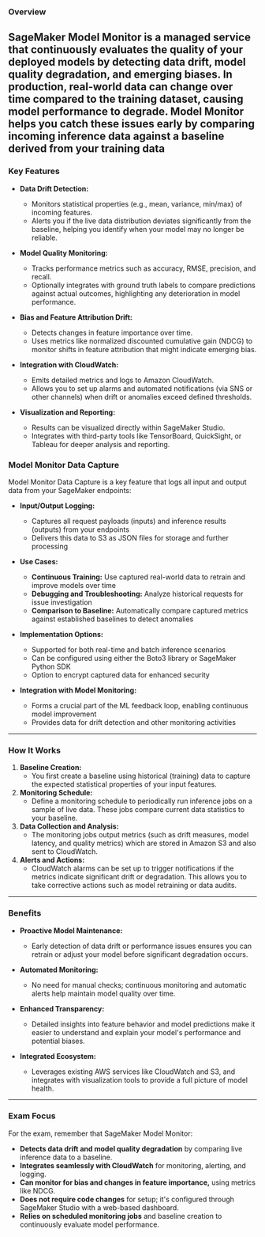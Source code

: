 ### Overview

## SageMaker Model Monitor is a managed service that continuously evaluates the quality of your deployed models by detecting data drift, model quality degradation, and emerging biases. In production, real-world data can change over time compared to the training dataset, causing model performance to degrade. Model Monitor helps you catch these issues early by comparing incoming inference data against a baseline derived from your training data

### Key Features

- **Data Drift Detection:**

  - Monitors statistical properties (e.g., mean, variance, min/max) of incoming features.
  - Alerts you if the live data distribution deviates significantly from the baseline, helping you identify when your model may no longer be reliable.

- **Model Quality Monitoring:**

  - Tracks performance metrics such as accuracy, RMSE, precision, and recall.
  - Optionally integrates with ground truth labels to compare predictions against actual outcomes, highlighting any deterioration in model performance.

- **Bias and Feature Attribution Drift:**

  - Detects changes in feature importance over time.
  - Uses metrics like normalized discounted cumulative gain (NDCG) to monitor shifts in feature attribution that might indicate emerging bias.

- **Integration with CloudWatch:**

  - Emits detailed metrics and logs to Amazon CloudWatch.
  - Allows you to set up alarms and automated notifications (via SNS or other channels) when drift or anomalies exceed defined thresholds.

- **Visualization and Reporting:**
  - Results can be visualized directly within SageMaker Studio.
  - Integrates with third-party tools like TensorBoard, QuickSight, or Tableau for deeper analysis and reporting.

### Model Monitor Data Capture

Model Monitor Data Capture is a key feature that logs all input and output data from your SageMaker endpoints:

- **Input/Output Logging:**

  - Captures all request payloads (inputs) and inference results (outputs) from your endpoints
  - Delivers this data to S3 as JSON files for storage and further processing

- **Use Cases:**
  - **Continuous Training:** Use captured real-world data to retrain and improve models over time
  - **Debugging and Troubleshooting:** Analyze historical requests for issue investigation
  - **Comparison to Baseline:** Automatically compare captured metrics against established baselines to detect anomalies
- **Implementation Options:**

  - Supported for both real-time and batch inference scenarios
  - Can be configured using either the Boto3 library or SageMaker Python SDK
  - Option to encrypt captured data for enhanced security

- **Integration with Model Monitoring:**
  - Forms a crucial part of the ML feedback loop, enabling continuous model improvement
  - Provides data for drift detection and other monitoring activities

---

### How It Works

1. **Baseline Creation:**
   - You first create a baseline using historical (training) data to capture the expected statistical properties of your input features.
2. **Monitoring Schedule:**
   - Define a monitoring schedule to periodically run inference jobs on a sample of live data. These jobs compare current data statistics to your baseline.
3. **Data Collection and Analysis:**
   - The monitoring jobs output metrics (such as drift measures, model latency, and quality metrics) which are stored in Amazon S3 and also sent to CloudWatch.
4. **Alerts and Actions:**
   - CloudWatch alarms can be set up to trigger notifications if the metrics indicate significant drift or degradation. This allows you to take corrective actions such as model retraining or data audits.

---

### Benefits

- **Proactive Model Maintenance:**
  - Early detection of data drift or performance issues ensures you can retrain or adjust your model before significant degradation occurs.
- **Automated Monitoring:**
  - No need for manual checks; continuous monitoring and automatic alerts help maintain model quality over time.
- **Enhanced Transparency:**

  - Detailed insights into feature behavior and model predictions make it easier to understand and explain your model's performance and potential biases.

- **Integrated Ecosystem:**
  - Leverages existing AWS services like CloudWatch and S3, and integrates with visualization tools to provide a full picture of model health.

---

### Exam Focus

For the exam, remember that SageMaker Model Monitor:

- **Detects data drift and model quality degradation** by comparing live inference data to a baseline.
- **Integrates seamlessly with CloudWatch** for monitoring, alerting, and logging.
- **Can monitor for bias and changes in feature importance,** using metrics like NDCG.
- **Does not require code changes** for setup; it's configured through SageMaker Studio with a web-based dashboard.
- **Relies on scheduled monitoring jobs** and baseline creation to continuously evaluate model performance.
